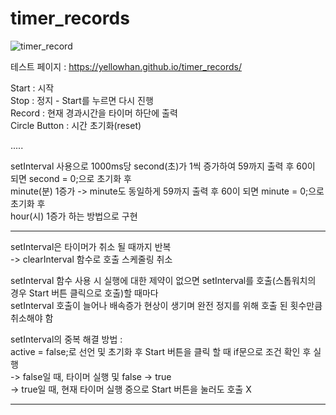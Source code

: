 # timer_records  
  
![timer_record](https://user-images.githubusercontent.com/89592727/147553525-d2067d51-a9a0-4f12-964e-0794264d47c4.png)
  
  
  
테스트 페이지 : https://yellowhan.github.io/timer_records/  
  
Start : 시작  
Stop : 정지 - Start를 누르면 다시 진행  
Record : 현재 경과시간을 타이머 하단에 출력  
Circle Button : 시간 초기화(reset)  
  
.....  
  
setInterval 사용으로 1000ms당 second(초)가 1씩 증가하여 59까지 출력 후 60이 되면 second = 0;으로 초기화 후  
minute(분) 1증가 -> minute도 동일하게 59까지 출력 후 60이 되면 minute = 0;으로 초기화 후  
hour(시) 1증가 하는 방법으로 구현  
  
***  
setInterval은 타이머가 취소 될 때까지 반복  
  -> clearInterval 함수로 호출 스케줄링 취소  
  
setInterval 함수 사용 시 실행에 대한 제약이 없으면 setInterval를 호출(스톱워치의 경우 Start 버튼 클릭으로 호출)할 때마다  
setInterval 호출이 늘어나 배속증가 현상이 생기며 완전 정지를 위해 호출 된 횟수만큼 취소해야 함  
  
setInterval의 중복 해결 방법 :  
active = false;로 선언 및 초기화 후 Start 버튼을 클릭 할 때 if문으로 조건 확인 후 실행  
  -> false일 때, 타이머 실행 및 false -> true  
  -> true일 때, 현재 타이머 실행 중으로 Start 버튼을 눌러도 호출 X  
***


